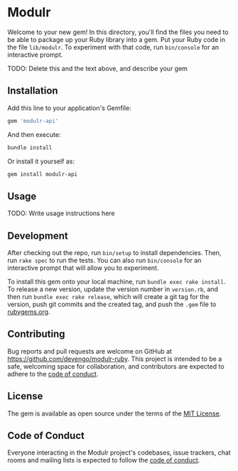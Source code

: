 # Modulr

Welcome to your new gem! In this directory, you'll find the files you need to be able to package up your Ruby library into a gem. Put your Ruby code in the file `lib/modulr`. To experiment with that code, run `bin/console` for an interactive prompt.

TODO: Delete this and the text above, and describe your gem

## Installation

Add this line to your application's Gemfile:

```ruby
gem 'modulr-api'
```

And then execute:

```sh
bundle install
```

Or install it yourself as:

```sh
gem install modulr-api
```

## Usage

TODO: Write usage instructions here

## Development

After checking out the repo, run `bin/setup` to install dependencies. Then, run `rake spec` to run the tests. You can also run `bin/console` for an interactive prompt that will allow you to experiment.

To install this gem onto your local machine, run `bundle exec rake install`. To release a new version, update the version number in `version.rb`, and then run `bundle exec rake release`, which will create a git tag for the version, push git commits and the created tag, and push the `.gem` file to [rubygems.org](https://rubygems.org).

## Contributing

Bug reports and pull requests are welcome on GitHub at <https://github.com/devengo/modulr-ruby>. This project is intended to be a safe, welcoming space for collaboration, and contributors are expected to adhere to the [code of conduct](https://github.com/devengo/modulr-ruby/blob/master/CODE_OF_CONDUCT.md).

## License

The gem is available as open source under the terms of the [MIT License](https://opensource.org/licenses/MIT).

## Code of Conduct

Everyone interacting in the Modulr project's codebases, issue trackers, chat rooms and mailing lists is expected to follow the [code of conduct](https://github.com/devengo/modulr-ruby/blob/master/CODE_OF_CONDUCT.md).
